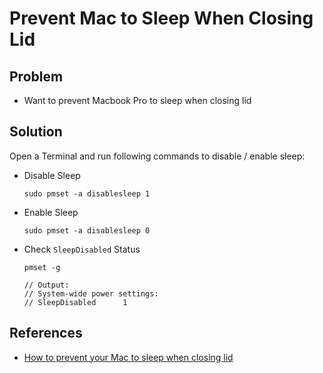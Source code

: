 # Prevent Mac to Sleep When Closing Lid

## Problem
* Want to prevent Macbook Pro to sleep when closing lid

## Solution
Open a Terminal and run following commands to disable / enable sleep:

* Disable Sleep
  ```
  sudo pmset -a disablesleep 1
  ```

* Enable Sleep

  ```
  sudo pmset -a disablesleep 0
  ```

* Check `SleepDisabled` Status


  ```
  pmset -g

  // Output:
  // System-wide power settings:
  // SleepDisabled		1
  ```

## References
* [How to prevent your Mac to sleep when closing lid](https://yama-mac.com/en/prevent_sleep_when_lid_close/)
